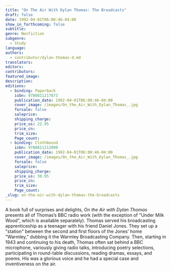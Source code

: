 ```yaml
---
title: "On The Air With Dylan Thomas: The Broadcasts"
draft: false
date: 1992-04-01T06:00:46-04:00
show_in_forthcoming: false
subtitle:
genre: Nonfiction
subgenre:
  - Study
language:
authors:
  - contributor/dylan-thomas-d.md
translators:
editors:
contributors:
featured_image:
description:
editions:
  - binding: Paperback
    isbn: 9780811217873
    publication_date: 1992-04-01T06:00:46-04:00
    cover_image: /images/On_the_Air_With_Dylan_Thomas_.jpg
    forsale: false
    saleprice:
    shipping_charge:
    price_us: 22.95
    price_cn:
    trim_size:
    Page_count:
  - binding: Clothbound
    isbn: 9780811212090
    publication_date: 1992-04-01T06:00:46-04:00
    cover_image: /images/On_the_Air_With_Dylan_Thomas_.jpg
    forsale: false
    saleprice:
    shipping_charge:
    price_us: 30.95
    price_cn:
    trim_size:
    Page_count:
_slug: on-the-air-with-dylan-thomas-the-broadcasts
---
```


A book full of surprises and delights, _On the Air with Dylan Thomas_ presents all of Thomas’s BBC radio work (with the exception of "Under Milk Wood", which is available separately). Thomas served his broadcasting apprenticeship as a teenager with his friend Daniel Jones. They set up a "station" between the second and first floors of the Jones’ home "Warmley," dubbing it the Warmley Broadcasting Company. Then, starting in 1943 and continuing to his death, Thomas often sat behind a BBC microphone, variously giving radio talks, introducing poetry selections, participating in round-table discussions, reading dramas, essays, and poems. His was a glorious voice and he had a special case and inventiveness on the air.

